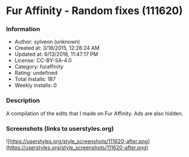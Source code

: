 # Fur Affinity - Random fixes (111620)

### Information
- Author: syIveon (unknown)
- Created at: 3/18/2015, 12:28:24 AM
- Updated at: 6/13/2016, 11:47:17 PM
- License: CC-BY-SA-4.0
- Category: furaffinity
- Rating: undefined
- Total installs: 187
- Weekly installs: 0


### Description
A compilation of the edits that I made on Fur Affinity. Ads are also hidden.


### Screenshots (links to userstyles.org)
![https://userstyles.org/style_screenshots/111620-after.png](https://userstyles.org/style_screenshots/111620-after.png)


